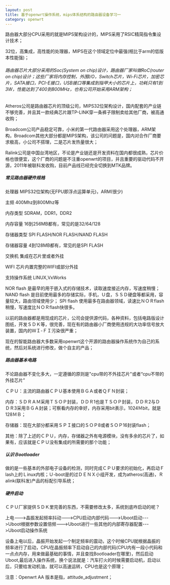 ```yaml
---
layout: post
title: 基于openwrt操作系统，mips体系结构的路由器设备学习一
category: openwrt
---
```


路由器大部分CPU采用的就是MIPS架构设计的，MIPS采用了RSIC精简指令集设计技术；

32位，高集成，高性能的处理器，MIPS在这个领域定位中最强(相比于arm的低版本性能强)；

###### 路由器芯片大部分采用的Soc(System on chip)设计，路由器厂家叫做RoC(router on chip)设计；这些厂家将内存控制，外围I/O，Switch芯片，Wi-Fi芯片，加密芯片，SATA接口，PCI-E接口，USB接口等集成到指甲大小的芯片上，功耗只有1到3W，性能达到了400到800MHz，也有公司开始采用ARM架构；

Atheros公司是路由器芯片的顶级公司，MIPS32位架构设计，国内配套的产业链不够完善，并且其一款经典芯片跟TP-LINK穿一条裤子限制卖给其他厂商，被高通收购；

Broadcom公司产品稳定可靠，小米的第一代路由器采用这个处理器，ARM架构，Broadcom其他大部分都是MIPS架构，该公司的问题是，国内对合作厂商要求极高，小公司不搭理，二是芯片发热量很大；

Ralink公司是中国台湾地区，不论是产业链还是开发资料在国内都很成熟，芯片价格也很便宜，这个厂商的问题是不注重openwrt的项目，并且重要的驱动代码不开源，2011年被联科发收购，目前产品线已经完全切换到MTK品牌。

##### 常见路由器硬件规格

处理器         MIPS32位架构(无FPU即浮点运算单元)，ARM(很少)

主频           400Mhz到800Mhz等

内存类型       SDRAM，DDR1，DDR2

内存容量       16到256MB都有，常见的是32/64/128

存储器类型     SPI FLASH/NOR FLASH/NAND FLASH

存储器容量     4到128MB都有，常见的是SPI FLASH

交换机         集成在芯片里或者外挂

WIFI           芯片内置完整的WIFI或部分外挂

支持操作系统   LINUX,VxWorks


NOR flash 是最早的用于嵌入式的存储技术，读取速度接近内存，写速度稍慢；
NAND flash 是目前使用最多的存储实际，手机，Ｕ盘，ＳＳＤ硬盘等都采用，容量较大，路由领域使用少；
SPI flash 使用最多在路由器领域，读速比ＮＯＲflash稍慢，写速度比ＮＯＲflash快很多。

以前的路由器都是用现成的芯片，公司会提供源代码，各种资料，包括电路版设计图纸，开发ＳＤＫ等，很完善，现在有的路由器小厂商使用违规的大功率信号放大装置，国内的ＷＩ-ＦＩ污染很严重；

现在的智能路由器大多数采用openwrt这个开源的路由器操作系统作为自己的系统，然后对系统进行修改，做个自主的产品；

##### 路由器基本电路

不论路由器不变化多大，一定遵循的原则是"cpu带的不外挂芯片"或者“cpu不带的外挂芯片”

ＣＰＵ：主流的路由器ＣＰＵ基本使用ＢＧＡ或者ＱＦＮ封装；

内存：ＳＤＲＡＭ采用ＴＳＯＰ封装，ＤＤＲ1也是ＴＳＯＰ封装，ＤＤＲ2与ＤＤＲ3采用ＢＧＡ封装；可察看内存的幸好，内存采用bit表示，1024Ｍbit，就是128ＭＢ；

存储器：现在大部分都采用ＳＰＩ接口的ＳＯＰ8或者ＳＯＰ16封装flash；

其他：除了上述的ＣＰＵ，内存，存储器之外有电源模块，没有多余的芯片了，如果有，应该就是ＣＰＵ没有集成的所需要的那个功能；

##### 认识Ｂootloader

做的是一些基本的外部电子设备的检测，同时完成ＣＰＵ要求的初始化，再启动Ｆlash上的Ｌinux内核；Ｕ-boot是的过ＤＥＮＸ小组开发，成为atheros(高通)，Ｒalink(联科发)产品的标配引导系统；

##### 硬件启动

ＣＰＵ厂家提供ＳＤＫ里完善的东西，不需要修改太多，系统到底咋启动的呢？


上电--->晶振发起频率抖动--->CPU启动内部代码--->Uboot启动--->Uboot根据参数设置倍频--->Uboot进行一些其他的内部寄存器配置--->Uboot启动操作系统

设备上电以后，晶振开始发起一个制定频率的震动，这个时候CPU就根据晶振的频率进行了启动，CPU在晶振频率下启动自己的内部代码(CPU内有一段小代码和一点点内存，用来做最基础的事情，并且查找Bootloader在哪里)，然后启动Uboot,最后进入操作系统，换个说法就是：汽车打火的时候需要启动机，启动以后，只要给发动机油，就可以高速运转，CPU也是这个原理；

注意：Openwrt AA 版本是指，attitude_adjustment；


